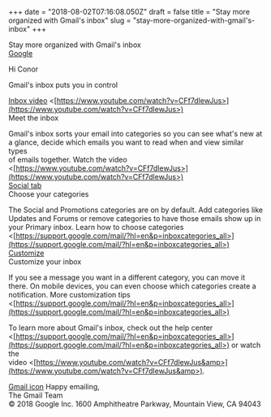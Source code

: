 +++
date = "2018-08-02T07:16:08.050Z"
draft = false
title = "Stay more organized with Gmail's inbox"
slug = "stay-more-organized-with-gmail's-inbox"
+++

Stay more organized with Gmail's inbox  
[Google](/images/2018/08/02/google)

Hi Conor

Gmail's inbox puts you in control

[Inbox video](/images/2018/08/02/inbox-video) <[https://www.youtube.com/watch?v=CFf7dlewJus>](https://www.youtube.com/watch?v=CFf7dlewJus>)  
Meet the inbox

Gmail's inbox sorts your email into categories so you can see what's new at  
a glance, decide which emails you want to read when and view similar types  
of emails together. Watch the video  
<[https://www.youtube.com/watch?v=CFf7dlewJus>](https://www.youtube.com/watch?v=CFf7dlewJus>)  
[Social tab](/images/2018/08/02/social-tab)  
Choose your categories

The Social and Promotions categories are on by default. Add categories like  
Updates and Forums or remove categories to have those emails show up in  
your Primary inbox. Learn how to choose categories  
<[https://support.google.com/mail/?hl=en&p=inboxcategories_all>](https://support.google.com/mail/?hl=en&p=inboxcategories_all>)  
[Customize](/images/2018/08/02/customize)  
Customize your inbox

If you see a message you want in a different category, you can move it  
there. On mobile devices, you can even choose which categories create a  
notification. More customization tips  
<[https://support.google.com/mail/?hl=en&p=inboxcategories_all>](https://support.google.com/mail/?hl=en&p=inboxcategories_all>)

To learn more about Gmail's inbox, check out the help center  
<[https://support.google.com/mail/?hl=en&p=inboxcategories_all>](https://support.google.com/mail/?hl=en&p=inboxcategories_all>) or watch the  
video <[https://www.youtube.com/watch?v=CFf7dlewJus&amp>](https://www.youtube.com/watch?v=CFf7dlewJus&amp>).

[Gmail icon](/images/2018/08/02/gmail-icon) Happy emailing,  
The Gmail Team  
© 2018 Google Inc. 1600 Amphitheatre Parkway, Mountain View, CA 94043